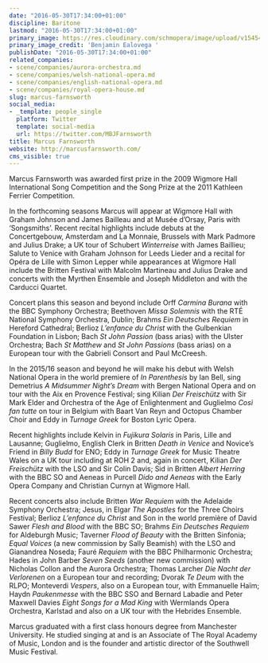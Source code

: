 ```yaml
---
date: "2016-05-30T17:34:00+01:00"
discipline: Baritone
lastmod: "2016-05-30T17:34:00+01:00"
primary_image: https://res.cloudinary.com/schmopera/image/upload/v1545409169/media/webhook-uploads/1464625972939/2016-05-31---Marcus-Farnsworth.jpg.jpg
primary_image_credit: 'Benjamin Ealovega '
publishDate: "2016-05-30T17:34:00+01:00"
related_companies:
- scene/companies/aurora-orchestra.md
- scene/companies/welsh-national-opera.md
- scene/companies/english-national-opera.md
- scene/companies/royal-opera-house.md
slug: marcus-farnsworth
social_media:
- _template: people_single
  platform: Twitter
  template: social-media
  url: https://twitter.com/MBJFarnsworth
title: Marcus Farnsworth
website: http://marcusfarnsworth.com/
cms_visible: true
---
```


Marcus Farnsworth was awarded first prize in the 2009 Wigmore Hall
International Song Competition and the Song Prize at the 2011 Kathleen Ferrier
Competition.

In the forthcoming seasons Marcus will appear at Wigmore Hall with Graham
Johnson and James Bailleau and at Musée d’Orsay, Paris with ‘Songsmiths’.
Recent recital highlights include debuts at the Concertgebouw, Amsterdam and La
Monnaie, Brussels with Mark Padmore and Julius Drake; a UK tour of Schubert
*Winterreise* with James Baillieu; Salute to Venice with Graham Johnson for Leeds Lieder and a recital for Opéra de Lille with Simon Lepper while appearances at Wigmore Hall include the Britten Festival with Malcolm Martineau and Julius Drake and concerts with the Myrthen Ensemble and Joseph Middleton and with the Carducci Quartet.

Concert plans this season and beyond include Orff *Carmina Burana* with the BBC
Symphony Orchestra; Beethoven *Missa Solemnis* with the RTÉ National Symphony
Orchestra, Dublin; Brahms *Ein Deutsches Requiem* in Hereford Cathedral; Berlioz
*L’enfance du Christ* with the Gulbenkian Foundation in Lisbon; Bach *St John Passion* (bass arias) with the Ulster Orchestra; Bach *St Matthew* and *St John Passions* (bass arias) on a European tour with the Gabrieli Consort and Paul McCreesh.

In the 2015/16 season and beyond he will make his debut with Welsh National Opera in the world premiere of *In Parenthesis* by Ian Bell, sing Demetrius *A Midsummer Night’s Dream* with Bergen National Opera and on tour with the Aix en Provence Festival; sing Kilian *Der Freischütz* with Sir Mark Elder and Orchestra of the Age of Enlightenment and Guglielmo *Così fan tutte* on tour in Belgium with Baart Van Reyn and Octopus Chamber Choir and Eddy in *Turnage Greek* for Boston Lyric Opera. 

Recent highlights include Kelvin in *Fujikura Solaris* in Paris, Lille and Lausanne; Guglielmo, English Clerk in Britten *Death in Venice* and Novice’s Friend in *Billy Budd* for ENO; Eddy in *Turnage Greek* for Music Theatre Wales on a UK tour including at ROH 2 and, again in concert, Kilian *Der Freischütz* with the LSO and Sir Colin Davis; Sid in Britten *Albert Herring* with the BBC SO and Aeneas in Purcell *Dido and Aeneas* with the Early Opera Company and Christian Curnyn at Wigmore Hall.

Recent concerts also include Britten *War Requiem* with the Adelaide Symphony Orchestra; Jesus, in Elgar *The Apostles* for the Three Choirs Festival; Berlioz *L’enfance du Christ* and Son in the world première of David Sawer *Flesh and Blood* with the BBC SO; Brahms *Ein Deutsches Requiem* for Aldeburgh Music; Taverner *Flood of Beauty* with the Britten Sinfonia; *Equal Voices* (a new commission by Sally Beamish) with the LSO and Gianandrea Noseda; Fauré *Requiem* with the BBC Philharmonic Orchestra; Hades in John Barber *Seven Seeds* (another new commission) with Nicholas Collon and the Aurora Orchestra; Thomas Larcher *Die Nacht der Verlorenen* on a European tour and recording; Dvorak *Te Deum* with the RLPO; Monteverdi *Vespers*, also on a European tour, with Emmanuelle Haïm; Haydn *Paukenmesse* with the BBC SSO and Bernard Labadie and Peter Maxwell Davies *Eight Songs for a Mad King* with Wermlands Opera Orchestra, Karlstad and also on a UK tour with the Hebrides Ensemble.

Marcus graduated with a first class honours degree from Manchester University. He
studied singing at and is an Associate of The Royal Academy of Music, London and is the founder and artistic director of the Southwell Music Festival.
